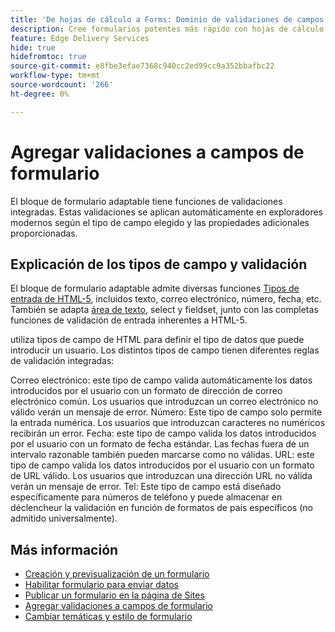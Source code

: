 ```yaml
---
title: 'De hojas de cálculo a Forms: Dominio de validaciones de campos de bloque de formularios adaptables'
description: Cree formularios potentes más rápido con hojas de cálculo y campos de bloque de formularios adaptables. Esta guía le ayuda a crear validaciones personalizadas para los campos de bloque Forms de EDS.
feature: Edge Delivery Services
hide: true
hidefromtoc: true
source-git-commit: e8fbe3efae7368c940cc2ed99cc9a352bbafbc22
workflow-type: tm+mt
source-wordcount: '266'
ht-degree: 0%

---
```



# Agregar validaciones a campos de formulario

El bloque de formulario adaptable tiene funciones de validaciones integradas. Estas validaciones se aplican automáticamente en exploradores modernos según el tipo de campo elegido y las propiedades adicionales proporcionadas.

## Explicación de los tipos de campo y validación

El bloque de formulario adaptable admite diversas funciones [Tipos de entrada de HTML-5](https://developer.mozilla.org/en-US/docs/Web/HTML/Element/input#input_types), incluidos texto, correo electrónico, número, fecha, etc. También se adapta [área de texto](https://developer.mozilla.org/en-US/docs/Web/HTML/Element/textarea), select y fieldset, junto con las completas funciones de validación de entrada inherentes a HTML-5.

utiliza tipos de campo de HTML para definir el tipo de datos que puede introducir un usuario. Los distintos tipos de campo tienen diferentes reglas de validación integradas:

Correo electrónico: este tipo de campo valida automáticamente los datos introducidos por el usuario con un formato de dirección de correo electrónico común. Los usuarios que introduzcan un correo electrónico no válido verán un mensaje de error.
Número: Este tipo de campo solo permite la entrada numérica. Los usuarios que introduzcan caracteres no numéricos recibirán un error.
Fecha: este tipo de campo valida los datos introducidos por el usuario con un formato de fecha estándar. Las fechas fuera de un intervalo razonable también pueden marcarse como no válidas.
URL: este tipo de campo valida los datos introducidos por el usuario con un formato de URL válido. Los usuarios que introduzcan una dirección URL no válida verán un mensaje de error.
Tel: Este tipo de campo está diseñado específicamente para números de teléfono y puede almacenar en déclencheur la validación en función de formatos de país específicos (no admitido universalmente).


## Más información

* [Creación y previsualización de un formulario](/help/edge/docs/forms/create-forms.md)
* [Habilitar formulario para enviar datos](/help/edge/docs/forms/submit-forms.md)
* [Publicar un formulario en la página de Sites](/help/edge/docs/forms/publish-eds-forms.md)
* [Agregar validaciones a campos de formulario](/help/edge/docs/forms/validate-forms.md)
* [Cambiar temáticas y estilo de formulario](/help/edge/docs/forms/style-theme-forms.md)